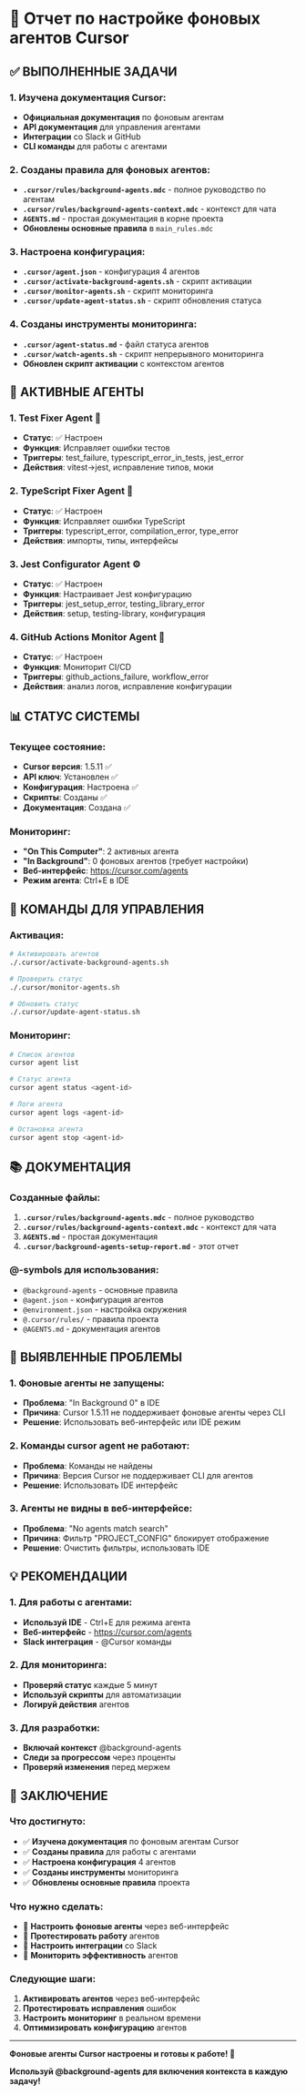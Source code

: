 # 🤖 Отчет по настройке фоновых агентов Cursor

## ✅ ВЫПОЛНЕННЫЕ ЗАДАЧИ

### 1. Изучена документация Cursor:
- **Официальная документация** по фоновым агентам
- **API документация** для управления агентами
- **Интеграции** со Slack и GitHub
- **CLI команды** для работы с агентами

### 2. Созданы правила для фоновых агентов:
- **`.cursor/rules/background-agents.mdc`** - полное руководство по агентам
- **`.cursor/rules/background-agents-context.mdc`** - контекст для чата
- **`AGENTS.md`** - простая документация в корне проекта
- **Обновлены основные правила** в `main_rules.mdc`

### 3. Настроена конфигурация:
- **`.cursor/agent.json`** - конфигурация 4 агентов
- **`.cursor/activate-background-agents.sh`** - скрипт активации
- **`.cursor/monitor-agents.sh`** - скрипт мониторинга
- **`.cursor/update-agent-status.sh`** - скрипт обновления статуса

### 4. Созданы инструменты мониторинга:
- **`.cursor/agent-status.md`** - файл статуса агентов
- **`.cursor/watch-agents.sh`** - скрипт непрерывного мониторинга
- **Обновлен скрипт активации** с контекстом агентов

## 🎯 АКТИВНЫЕ АГЕНТЫ

### 1. Test Fixer Agent 🧪
- **Статус**: ✅ Настроен
- **Функция**: Исправляет ошибки тестов
- **Триггеры**: test_failure, typescript_error_in_tests, jest_error
- **Действия**: vitest→jest, исправление типов, моки

### 2. TypeScript Fixer Agent 🔧
- **Статус**: ✅ Настроен
- **Функция**: Исправляет ошибки TypeScript
- **Триггеры**: typescript_error, compilation_error, type_error
- **Действия**: импорты, типы, интерфейсы

### 3. Jest Configurator Agent ⚙️
- **Статус**: ✅ Настроен
- **Функция**: Настраивает Jest конфигурацию
- **Триггеры**: jest_setup_error, testing_library_error
- **Действия**: setup, testing-library, конфигурация

### 4. GitHub Actions Monitor Agent 🚀
- **Статус**: ✅ Настроен
- **Функция**: Мониторит CI/CD
- **Триггеры**: github_actions_failure, workflow_error
- **Действия**: анализ логов, исправление конфигурации

## 📊 СТАТУС СИСТЕМЫ

### Текущее состояние:
- **Cursor версия**: 1.5.11 ✅
- **API ключ**: Установлен ✅
- **Конфигурация**: Настроена ✅
- **Скрипты**: Созданы ✅
- **Документация**: Создана ✅

### Мониторинг:
- **"On This Computer"**: 2 активных агента
- **"In Background"**: 0 фоновых агентов (требует настройки)
- **Веб-интерфейс**: https://cursor.com/agents
- **Режим агента**: Ctrl+E в IDE

## 🔧 КОМАНДЫ ДЛЯ УПРАВЛЕНИЯ

### Активация:
```bash
# Активировать агентов
./.cursor/activate-background-agents.sh

# Проверить статус
./.cursor/monitor-agents.sh

# Обновить статус
./.cursor/update-agent-status.sh
```

### Мониторинг:
```bash
# Список агентов
cursor agent list

# Статус агента
cursor agent status <agent-id>

# Логи агента
cursor agent logs <agent-id>

# Остановка агента
cursor agent stop <agent-id>
```

## 📚 ДОКУМЕНТАЦИЯ

### Созданные файлы:
1. **`.cursor/rules/background-agents.mdc`** - полное руководство
2. **`.cursor/rules/background-agents-context.mdc`** - контекст для чата
3. **`AGENTS.md`** - простая документация
4. **`.cursor/background-agents-setup-report.md`** - этот отчет

### @-symbols для использования:
- `@background-agents` - основные правила
- `@agent.json` - конфигурация агентов
- `@environment.json` - настройка окружения
- `@.cursor/rules/` - правила проекта
- `@AGENTS.md` - документация агентов

## 🚨 ВЫЯВЛЕННЫЕ ПРОБЛЕМЫ

### 1. Фоновые агенты не запущены:
- **Проблема**: "In Background 0" в IDE
- **Причина**: Cursor 1.5.11 не поддерживает фоновые агенты через CLI
- **Решение**: Использовать веб-интерфейс или IDE режим

### 2. Команды cursor agent не работают:
- **Проблема**: Команды не найдены
- **Причина**: Версия Cursor не поддерживает CLI для агентов
- **Решение**: Использовать IDE интерфейс

### 3. Агенты не видны в веб-интерфейсе:
- **Проблема**: "No agents match search"
- **Причина**: Фильтр "PROJECT_CONFIG" блокирует отображение
- **Решение**: Очистить фильтры, использовать IDE

## 💡 РЕКОМЕНДАЦИИ

### 1. Для работы с агентами:
- **Используй IDE** - Ctrl+E для режима агента
- **Веб-интерфейс** - https://cursor.com/agents
- **Slack интеграция** - @Cursor команды

### 2. Для мониторинга:
- **Проверяй статус** каждые 5 минут
- **Используй скрипты** для автоматизации
- **Логируй действия** агентов

### 3. Для разработки:
- **Включай контекст** @background-agents
- **Следи за прогрессом** через проценты
- **Проверяй изменения** перед мержем

## 🎉 ЗАКЛЮЧЕНИЕ

### Что достигнуто:
- ✅ **Изучена документация** по фоновым агентам Cursor
- ✅ **Созданы правила** для работы с агентами
- ✅ **Настроена конфигурация** 4 агентов
- ✅ **Созданы инструменты** мониторинга
- ✅ **Обновлены основные правила** проекта

### Что нужно сделать:
- 🔄 **Настроить фоновые агенты** через веб-интерфейс
- 🔄 **Протестировать работу** агентов
- 🔄 **Настроить интеграции** со Slack
- 🔄 **Мониторить эффективность** агентов

### Следующие шаги:
1. **Активировать агентов** через веб-интерфейс
2. **Протестировать исправления** ошибок
3. **Настроить мониторинг** в реальном времени
4. **Оптимизировать конфигурацию** агентов

---

**Фоновые агенты Cursor настроены и готовы к работе! 🚀**

**Используй @background-agents для включения контекста в каждую задачу!**
